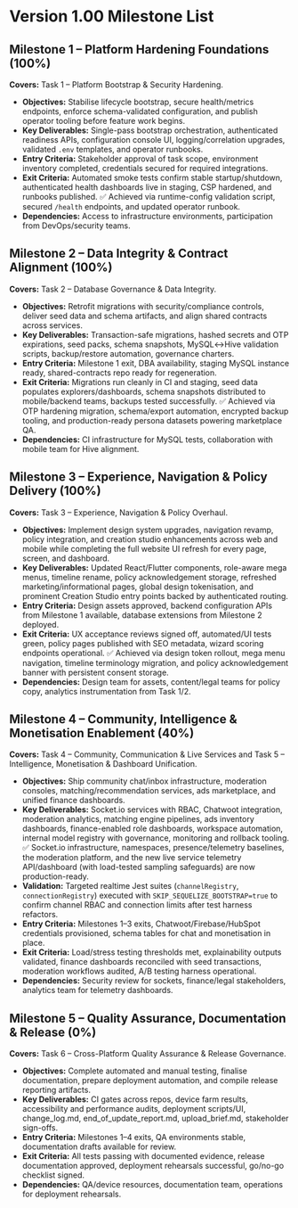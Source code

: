 # Version 1.00 Milestone List

## Milestone 1 – Platform Hardening Foundations (100%)
**Covers:** Task 1 – Platform Bootstrap & Security Hardening.

- **Objectives:** Stabilise lifecycle bootstrap, secure health/metrics endpoints, enforce schema-validated configuration, and publish operator tooling before feature work begins.
- **Key Deliverables:** Single-pass bootstrap orchestration, authenticated readiness APIs, configuration console UI, logging/correlation upgrades, validated `.env` templates, and operator runbooks.
- **Entry Criteria:** Stakeholder approval of task scope, environment inventory completed, credentials secured for required integrations.
- **Exit Criteria:** Automated smoke tests confirm stable startup/shutdown, authenticated health dashboards live in staging, CSP hardened, and runbooks published. ✅ Achieved via runtime-config validation script, secured `/health` endpoints, and updated operator runbook.
- **Dependencies:** Access to infrastructure environments, participation from DevOps/security teams.

## Milestone 2 – Data Integrity & Contract Alignment (100%)
**Covers:** Task 2 – Database Governance & Data Integrity.

- **Objectives:** Retrofit migrations with security/compliance controls, deliver seed data and schema artifacts, and align shared contracts across services.
- **Key Deliverables:** Transaction-safe migrations, hashed secrets and OTP expirations, seed packs, schema snapshots, MySQL↔Hive validation scripts, backup/restore automation, governance charters.
- **Entry Criteria:** Milestone 1 exit, DBA availability, staging MySQL instance ready, shared-contracts repo ready for regeneration.
- **Exit Criteria:** Migrations run cleanly in CI and staging, seed data populates explorers/dashboards, schema snapshots distributed to mobile/backend teams, backups tested successfully. ✅ Achieved via OTP hardening migration, schema/export automation, encrypted backup tooling, and production-ready persona datasets powering marketplace QA.
- **Dependencies:** CI infrastructure for MySQL tests, collaboration with mobile team for Hive alignment.

## Milestone 3 – Experience, Navigation & Policy Delivery (100%)
**Covers:** Task 3 – Experience, Navigation & Policy Overhaul.

- **Objectives:** Implement design system upgrades, navigation revamp, policy integration, and creation studio enhancements across web and mobile while completing the full website UI refresh for every page, screen, and dashboard.
- **Key Deliverables:** Updated React/Flutter components, role-aware mega menus, timeline rename, policy acknowledgement storage, refreshed marketing/informational pages, global design tokenisation, and prominent Creation Studio entry points backed by authenticated routing.
- **Entry Criteria:** Design assets approved, backend configuration APIs from Milestone 1 available, database extensions from Milestone 2 deployed.
- **Exit Criteria:** UX acceptance reviews signed off, automated/UI tests green, policy pages published with SEO metadata, wizard scoring endpoints operational. ✅ Achieved via design token rollout, mega menu navigation, timeline terminology migration, and policy acknowledgement banner with persistent consent storage.
- **Dependencies:** Design team for assets, content/legal teams for policy copy, analytics instrumentation from Task 1/2.

## Milestone 4 – Community, Intelligence & Monetisation Enablement (40%)
**Covers:** Task 4 – Community, Communication & Live Services and Task 5 – Intelligence, Monetisation & Dashboard Unification.

- **Objectives:** Ship community chat/inbox infrastructure, moderation consoles, matching/recommendation services, ads marketplace, and unified finance dashboards.
- **Key Deliverables:** Socket.io services with RBAC, Chatwoot integration, moderation analytics, matching engine pipelines, ads inventory dashboards, finance-enabled role dashboards, workspace automation, internal model registry with governance, monitoring and rollback tooling. ✅ Socket.io infrastructure, namespaces, presence/telemetry baselines, the moderation platform, and the new live service telemetry API/dashboard (with load-tested sampling safeguards) are now production-ready.
- **Validation:** Targeted realtime Jest suites (`channelRegistry`, `connectionRegistry`) executed with `SKIP_SEQUELIZE_BOOTSTRAP=true` to confirm channel RBAC and connection limits after test harness refactors.
- **Entry Criteria:** Milestones 1–3 exits, Chatwoot/Firebase/HubSpot credentials provisioned, schema tables for chat and monetisation in place.
- **Exit Criteria:** Load/stress testing thresholds met, explainability outputs validated, finance dashboards reconciled with seed transactions, moderation workflows audited, A/B testing harness operational.
- **Dependencies:** Security review for sockets, finance/legal stakeholders, analytics team for telemetry dashboards.

## Milestone 5 – Quality Assurance, Documentation & Release (0%)
**Covers:** Task 6 – Cross-Platform Quality Assurance & Release Governance.

- **Objectives:** Complete automated and manual testing, finalise documentation, prepare deployment automation, and compile release reporting artifacts.
- **Key Deliverables:** CI gates across repos, device farm results, accessibility and performance audits, deployment scripts/UI, change_log.md, end_of_update_report.md, upload_brief.md, stakeholder sign-offs.
- **Entry Criteria:** Milestones 1–4 exits, QA environments stable, documentation drafts available for review.
- **Exit Criteria:** All tests passing with documented evidence, release documentation approved, deployment rehearsals successful, go/no-go checklist signed.
- **Dependencies:** QA/device resources, documentation team, operations for deployment rehearsals.

